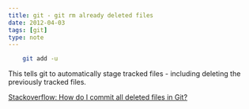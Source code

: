 ```yaml
---
title: git - git rm already deleted files
date: 2012-04-03
tags: [git]
type: note
---
```



```bash
    git add -u
```

<!-- more -->
This tells git to automatically stage tracked files - including deleting the previously tracked files.

[Stackoverflow: How do I commit all deleted files in Git?](http://stackoverflow.com/questions/1402776/how-do-i-commit-all-deleted-files-in-git)

